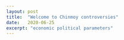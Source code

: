 ```yaml
---
layout: post
title:  "Welcome to Chinmoy controversies"
date:   2020-06-25
excerpt: "economic political parameters"
---
```

